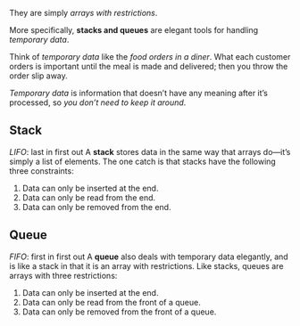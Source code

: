 They are simply *arrays with restrictions*.

More specifically, **stacks and queues** are elegant tools for handling *temporary data*.

Think of *temporary data* like the *food orders in a diner*. What each customer orders is important until the meal is made and delivered; then you throw the order slip away.

*Temporary data* is information that doesn’t have any meaning after it’s processed, so *you don’t need to keep it around*.

## Stack
*LIFO*: last in first out
A **stack** stores data in the same way that arrays do—it’s simply a list of elements. The one catch is that stacks have the following three constraints:
1. Data can only be inserted at the end.
2. Data can only be read from the end.
3. Data can only be removed from the end.


## Queue
_FIFO_: first in first out
A **queue** also deals with temporary data elegantly, and is like a stack in that it is an array with restrictions.
Like stacks, queues are arrays with three restrictions:
1. Data can only be inserted at the end.
2. Data can only be read from the front of a queue.
3. Data can only be removed from the front of a queue.
